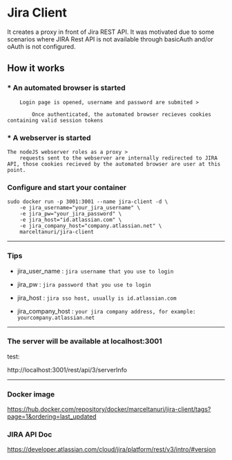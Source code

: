 # Jira Client

It creates a proxy in front of Jira REST API. It was motivated due to some scenarios where JIRA Rest API is not available through basicAuth and/or oAuth is not configured.

## How it works

### * An automated browser is started
```
    Login page is opened, username and password are submited > 
    
        Once authenticated, the automated browser recieves cookies containing valid session tokens
```

### * A webserver is started
```
The nodeJS webserver roles as a proxy > 
    requests sent to the webserver are internally redirected to JIRA API, those cookies recieved by the automated browser are user at this point.
```

### Configure and start your container

```
sudo docker run -p 3001:3001 --name jira-client -d \
    -e jira_username="your_jira_username" \
    -e jira_pw="your_jira_password" \
    -e jira_host="id.atlassian.com" \
    -e jira_company_host="company.atlassian.net" \
    marceltanuri/jira-client 
```

____________

### Tips

* jira_user_name : `jira username that you use to login`

* jira_pw : `jira password that you use to login`

* jira_host : `jira sso host, usually is id.atlassian.com`

* jira_company_host : `your jira company address, for example: yourcompany.atlassian.net`

____________


### The server will be available at localhost:3001

test:

http://localhost:3001/rest/api/3/serverInfo

____________


### Docker image
https://hub.docker.com/repository/docker/marceltanuri/jira-client/tags?page=1&ordering=last_updated


### JIRA API Doc
https://developer.atlassian.com/cloud/jira/platform/rest/v3/intro/#version
